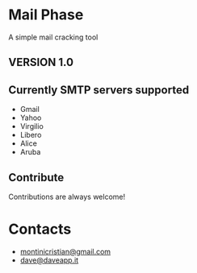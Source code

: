 # Mail Phase
A simple mail cracking tool

## VERSION 1.0

## Currently SMTP servers supported
- Gmail
- Yahoo
- Virgilio
- Libero
- Alice
- Aruba

## Contribute
Contributions are always welcome!


# Contacts
- montinicristian@gmail.com
- dave@daveapp.it
